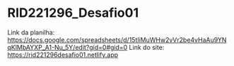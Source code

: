 # RID221296_Desafio01
Link da planilha: https://docs.google.com/spreadsheets/d/15tIiMuWHw2vVr2be4vHaAu9YNqKlMbAYXP_A1-Nu_5Y/edit?gid=0#gid=0
Link do site: https://rid221296desafio01.netlify.app
